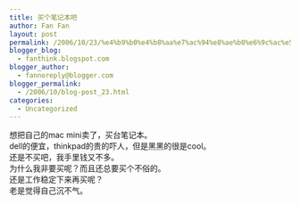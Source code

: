 ```yaml
---
title: 买个笔记本吧
author: Fan Fan
layout: post
permalink: /2006/10/23/%e4%b9%b0%e4%b8%aa%e7%ac%94%e8%ae%b0%e6%9c%ac%e5%90%a7/
blogger_blog:
  - fanthink.blogspot.com
blogger_author:
  - fannoreply@blogger.com
blogger_permalink:
  - /2006/10/blog-post_23.html
categories:
  - Uncategorized
---
```

想把自己的mac mini卖了，买台笔记本。  
dell的便宜，thinkpad的贵的吓人，但是黑黑的很是cool。  
还是不买吧，我手里钱又不多。  
为什么我非要买呢？而且还总要买个不俗的。  
还是工作稳定下来再买呢？  
老是觉得自己沉不气。